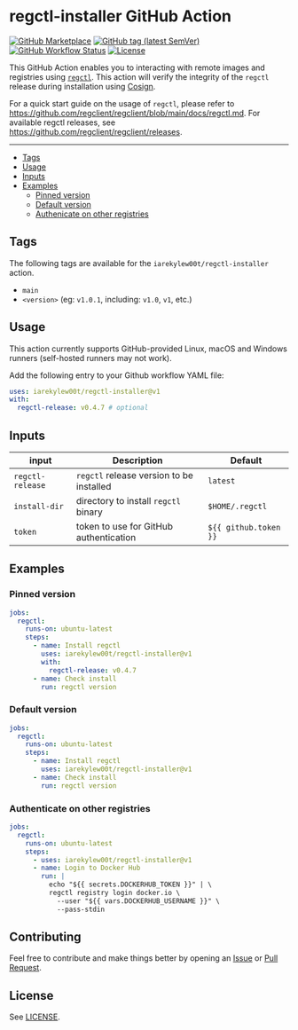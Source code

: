# regctl-installer GitHub Action

[![GitHub Marketplace](https://img.shields.io/badge/marketplace-iarekylew00t%2Fregctl--installer-blue?style=flat)](https://github.com/marketplace/actions/regctl-installer)
[![GitHub tag (latest SemVer)](https://img.shields.io/github/v/tag/IAreKyleW00t/regctl-installer?label=version)](https://github.com/IAreKyleW00t/regctl-installer/tags)
[![GitHub Workflow Status](https://img.shields.io/github/actions/workflow/status/IAreKyleW00t/regctl-installer/main.yml)](https://github.com/IAreKyleW00t/regctl-installer/actions/workflows/main.yml)
[![License](https://img.shields.io/github/license/IAreKyleW00t/regctl-installer)](https://github.com/IAreKyleW00t/regctl-installer/blob/main/LICENSE)

This GitHub Action enables you to interacting with remote images and registries using [`regctl`](https://github.com/google/go-containerregistry/tree/main/cmd/regctl). This action will verify the integrity of the `regctl` release during installation using [Cosign](https://docs.sigstore.dev/cosign/overview/).

For a quick start guide on the usage of `regctl`, please refer to https://github.com/regclient/regclient/blob/main/docs/regctl.md. For available regctl releases, see https://github.com/regclient/regclient/releases.

---

- [Tags](#tags)
- [Usage](#usage)
- [Inputs](#inputs)
- [Examples](#examples)
  - [Pinned version](#pinned-version)
  - [Default version](#pinned-version)
  - [Authenicate on other registries](#authenticate-on-other-registries)

## Tags

The following tags are available for the `iarekylew00t/regctl-installer` action.

- `main`
- `<version>` (eg: `v1.0.1`, including: `v1.0`, `v1`, etc.)

## Usage

This action currently supports GitHub-provided Linux, macOS and Windows runners (self-hosted runners may not work).

Add the following entry to your Github workflow YAML file:

```yaml
uses: iarekylew00t/regctl-installer@v1
with:
  regctl-release: v0.4.7 # optional
```

## Inputs

| input            | Description                              | Default               |
| ---------------- | ---------------------------------------- | --------------------- |
| `regctl-release` | `regctl` release version to be installed | `latest`              |
| `install-dir`    | directory to install `regctl` binary     | `$HOME/.regctl`       |
| `token`          | token to use for GitHub authentication   | `${{ github.token }}` |

## Examples

### Pinned version

```yaml
jobs:
  regctl:
    runs-on: ubuntu-latest
    steps:
      - name: Install regctl
        uses: iarekylew00t/regctl-installer@v1
        with:
          regctl-release: v0.4.7
      - name: Check install
        run: regctl version
```

### Default version

```yaml
jobs:
  regctl:
    runs-on: ubuntu-latest
    steps:
      - name: Install regctl
        uses: iarekylew00t/regctl-installer@v1
      - name: Check install
        run: regctl version
```

### Authenticate on other registries

```yaml
jobs:
  regctl:
    runs-on: ubuntu-latest
    steps:
      - uses: iarekylew00t/regctl-installer@v1
      - name: Login to Docker Hub
        run: |
          echo "${{ secrets.DOCKERHUB_TOKEN }}" | \
          regctl registry login docker.io \
            --user "${{ vars.DOCKERHUB_USERNAME }}" \
            --pass-stdin
```

## Contributing

Feel free to contribute and make things better by opening an [Issue](https://github.com/IAreKyleW00t/regctl-installer/issues) or [Pull Request](https://github.com/IAreKyleW00t/regctl-installer/pulls).

## License

See [LICENSE](https://github.com/IAreKyleW00t/regctl-installer/blob/main/LICENSE).
